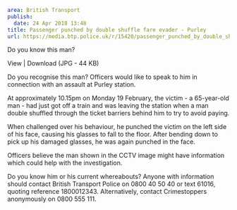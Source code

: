 ```yaml
area: British Transport
publish:
  date: 24 Apr 2018 13:48
title: Passenger punched by double shuffle fare evader - Purley
url: https://media.btp.police.uk/r/15420/passenger_punched_by_double_shuffle_fare_evader_-
```

Do you know this man?

View | Download (JPG - 44 KB)

Do you recognise this man? Officers would like to speak to him in connection with an assault at Purley station.

At approximately 10.15pm on Monday 19 February, the victim - a 65-year-old man - had just got off a train and was leaving the station when a man double shuffled through the ticket barriers behind him to try to avoid paying.

When challenged over his behaviour, he punched the victim on the left side of his face, causing his glasses to fall to the floor. After bending down to pick up his damaged glasses, he was again punched in the face.

Officers believe the man shown in the CCTV image might have information which could help with the investigation.

Do you know him or his current whereabouts? Anyone with information should contact British Transport Police on 0800 40 50 40 or text 61016, quoting reference 1800012343. Alternatively, contact Crimestoppers anonymously on 0800 555 111.
